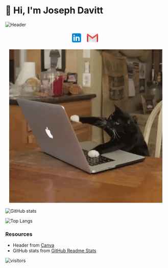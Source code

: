 # 👋 Hi, I'm Joseph Davitt

![Header](./banner.png)

<p align="center">
  <a href="https://www.linkedin.com/in/j-davitt/" target="_blank" rel="noopener noreferrer"><img height="38" src="./linkedin.png"></a>&nbsp;&nbsp;
  <a href="mailto:joseph.j.davitt@gmail.com" target="_blank" rel="noopener noreferrer"><img height="38" src="./gmail.png"></a>&nbsp;&nbsp;
</p>

<p align="center">
<img src="./cat.gif"/>
</p>



![GitHub stats](https://github-readme-stats.vercel.app/api?username=j-davitt&theme=dracula)

![Top Langs](https://github-readme-stats.vercel.app/api/top-langs/?username=j-davitt&theme=dracula&layout=compact)

### Resources

- Header from [Canva](https://www.canva.com/)
- GitHub stats from [GitHub Readme Stats](https://github.com/anuraghazra/github-readme-stats)

![visitors](https://visitor-badge.glitch.me/badge?page_id=j-davitt&left_color=black&right_color=grey)
